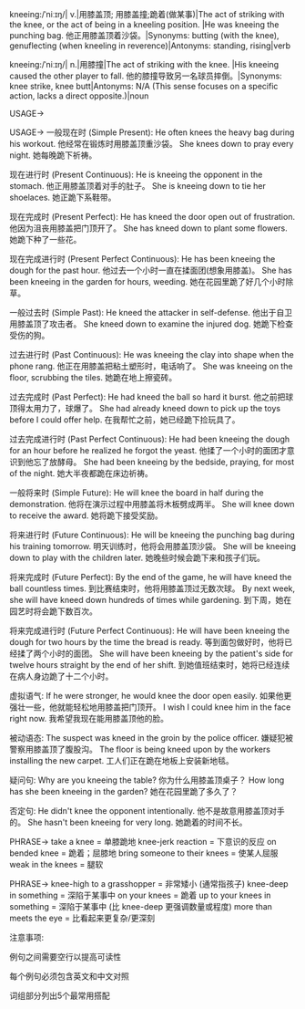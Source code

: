 kneeing:/ˈniːɪŋ/| v.|用膝盖顶; 用膝盖撞;跪着(做某事)|The act of striking with the knee, or the act of being in a kneeling position. |He was kneeing the punching bag. 他正用膝盖顶着沙袋。|Synonyms: butting (with the knee),  genuflecting (when kneeling in reverence)|Antonyms: standing, rising|verb

kneeing:/ˈniːɪŋ/| n.|用膝撞|The act of striking with the knee.  |His kneeing caused the other player to fall. 他的膝撞导致另一名球员摔倒。|Synonyms: knee strike, knee butt|Antonyms: N/A (This sense focuses on a specific action, lacks a direct opposite.)|noun


USAGE->

USAGE->
一般现在时 (Simple Present):
He often knees the heavy bag during his workout.  他经常在锻炼时用膝盖顶重沙袋。
She knees down to pray every night. 她每晚跪下祈祷。

现在进行时 (Present Continuous):
He is kneeing the opponent in the stomach. 他正用膝盖顶着对手的肚子。
She is kneeing down to tie her shoelaces. 她正跪下系鞋带。

现在完成时 (Present Perfect):
He has kneed the door open out of frustration.  他因为沮丧用膝盖把门顶开了。
She has kneed down to plant some flowers. 她跪下种了一些花。


现在完成进行时 (Present Perfect Continuous):
He has been kneeing the dough for the past hour. 他过去一个小时一直在揉面团(想象用膝盖)。
She has been kneeing in the garden for hours, weeding.  她在花园里跪了好几个小时除草。


一般过去时 (Simple Past):
He kneed the attacker in self-defense. 他出于自卫用膝盖顶了攻击者。
She kneed down to examine the injured dog. 她跪下检查受伤的狗。

过去进行时 (Past Continuous):
He was kneeing the clay into shape when the phone rang. 他正在用膝盖把粘土塑形时，电话响了。
She was kneeing on the floor, scrubbing the tiles. 她跪在地上擦瓷砖。


过去完成时 (Past Perfect):
He had kneed the ball so hard it burst. 他之前把球顶得太用力了，球爆了。
She had already kneed down to pick up the toys before I could offer help. 在我帮忙之前，她已经跪下捡玩具了。


过去完成进行时 (Past Perfect Continuous):
He had been kneeing the dough for an hour before he realized he forgot the yeast.  他揉了一个小时的面团才意识到他忘了放酵母。
She had been kneeing by the bedside, praying, for most of the night.  她大半夜都跪在床边祈祷。


一般将来时 (Simple Future):
He will knee the board in half during the demonstration. 他将在演示过程中用膝盖将木板劈成两半。
She will knee down to receive the award. 她将跪下接受奖励。


将来进行时 (Future Continuous):
He will be kneeing the punching bag during his training tomorrow. 明天训练时，他将会用膝盖顶沙袋。
She will be kneeing down to play with the children later.  她晚些时候会跪下来和孩子们玩。


将来完成时 (Future Perfect):
By the end of the game, he will have kneed the ball countless times. 到比赛结束时，他将用膝盖顶过无数次球。
By next week, she will have kneed down hundreds of times while gardening. 到下周，她在园艺时将会跪下数百次。


将来完成进行时 (Future Perfect Continuous):
He will have been kneeing the dough for two hours by the time the bread is ready.  等到面包做好时，他将已经揉了两个小时的面团。
She will have been kneeing by the patient's side for twelve hours straight by the end of her shift. 到她值班结束时，她将已经连续在病人身边跪了十二个小时。

虚拟语气:
If he were stronger, he would knee the door open easily. 如果他更强壮一些，他就能轻松地用膝盖把门顶开。
I wish I could knee him in the face right now. 我希望我现在能用膝盖顶他的脸。

被动语态:
The suspect was kneed in the groin by the police officer. 嫌疑犯被警察用膝盖顶了腹股沟。
The floor is being kneed upon by the workers installing the new carpet. 工人们正在跪在地板上安装新地毯。


疑问句:
Why are you kneeing the table? 你为什么用膝盖顶桌子？
How long has she been kneeing in the garden? 她在花园里跪了多久了？


否定句:
He didn't knee the opponent intentionally. 他不是故意用膝盖顶对手的。
She hasn't been kneeing for very long. 她跪着的时间不长。


PHRASE->
take a knee = 单膝跪地
knee-jerk reaction =  下意识的反应
on bended knee = 跪着；屈膝地
bring someone to their knees = 使某人屈服
weak in the knees = 腿软


PHRASE->
knee-high to a grasshopper =  非常矮小 (通常指孩子)
knee-deep in something = 深陷于某事中
on your knees =  跪着
up to your knees in something =  深陷于某事中 (比 knee-deep 更强调数量或程度)
more than meets the eye = 比看起来更复杂/更深刻


注意事项:

例句之间需要空行以提高可读性


每个例句必须包含英文和中文对照

词组部分列出5个最常用搭配
